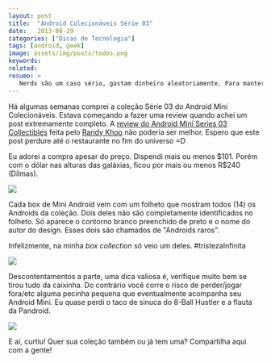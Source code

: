 ```yaml
---
layout: post
title:  "Android Colecionáveis Série 03"
date:   2013-08-29
categories: ["Dicas de Tecnologia"]
tags: [android, geek]
image: assets/img/posts/todos.png
keywords:
related:
resumo: >
   Nerds são um caso sério, gastam dinheiro aleatoriamente. Para mantermos com esta boa fama exibo aqui meus novos Androids colecionáveis. Espero que morram de inveja e comprem também rs :).
---
```

<p>Há algumas semanas comprei a coleção Série 03 do Android Mini Colecionáveis. Estava começando a fazer uma review quando achei um post extremamente completo. A <a href="http://www.androidauthority.com/android-mini-series-03-review-collectibles-117587/" target="_blank">review do Android Mini Series 03 Collectibles</a> feita pelo <a title="Twitter do Randy Khoo" href="https://twitter.com/randy_khoo" target="_blank">Randy Khoo</a> não poderia ser melhor. Espero que este post perdure até o restaurante no fim do universo =D</p>
<p>Eu adorei a compra apesar do preço. Dispendi mais ou menos $101. Porém com o dólar nas alturas das galáxias, ficou por mais ou menos R$240 (Dilmas).</p>

![]({{site.url}}/assets/img/posts/android-collectibles1.jpg)

<p>Cada box de Mini Android vem com um folheto que mostram todos (14) os Androids da coleção. Dois deles não são completamente identificados no folheto. Só aparece o contorno branco preenchido de preto e o nome do autor do design. Esses dois são chamados de "Androids raros".</p>
<p>Infelizmente, na minha <em>box collection</em> só veio um deles. #tristezaInfinita</p>

![]({{site.url}}/assets/img/posts/android-collectibles2.jpg)

<p>Descontentamentos a parte, uma dica valiosa é, verifique muito bem se tirou tudo da caixinha. Do contrário você corre o risco de perder/jogar fora/etc alguma pecinha pequena que eventualmente acompanha seu Android Mini. Eu quase perdi o taco de sinuca do 8-Ball Hustler e a flauta da Pandroid.</p>

![]({{site.url}}/assets/img/posts/android-collectibles3.jpg)

E aí, curtiu! Quer sua coleção também ou já tem uma? Compartilha aqui com a gente!
